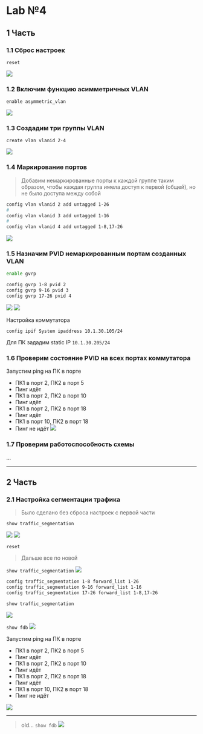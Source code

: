 # Lab №4

## 1 Часть

### 1.1 Сброс настроек

`reset`

<img src="Снимок экрана от 2021-10-27 09-23-29.png" />

### 1.2 Включим функцию асимметричных VLAN

`enable asymmetric_vlan`

<img src="Снимок экрана от 2021-10-27 09-32-47.png" />

### 1.3 Создадим три группы VLAN

`create vlan vlanid 2-4`

<img src="Снимок экрана от 2021-10-27 10-00-14.png" />

### 1.4 Маркирование портов

> Добавим немаркированные порты к каждой группе таким образом, чтобы каждая группа имела доступ к первой (общей), но не было доступа между собой

```sh
config vlan vlanid 2 add untagged 1-26
#
config vlan vlanid 3 add untagged 1-16
#
config vlan vlanid 4 add untagged 1-8,17-26
```

<img src="Снимок экрана от 2021-10-27 10-07-40.png" />

### 1.5 Назначим PVID немаркированным портам созданных VLAN

```sh
enable gvrp

config gvrp 1-8 pvid 2
config gvrp 9-16 pvid 3
config gvrp 17-26 pvid 4
```

<img src="Снимок экрана от 2021-10-27 10-25-15.png" />
<img src="Снимок экрана от 2021-10-27 10-25-56.png" />

Настройка коммутатора

`config ipif System ipaddress 10.1.30.105/24`

Для ПК зададим static IP `10.1.30.205/24`

### 1.6 Проверим состояние PVID на всех портах коммутатора

Запустим ping на ПК в порте

- ПК1 в порт 2, ПК2 в порт 5
- Пинг идёт
- ПК1 в порт 2, ПК2 в порт 10
- Пинг идёт
- ПК1 в порт 2, ПК2 в порт 18
- Пинг идёт
- ПК1 в порт 10, ПК2 в порт 18
- Пинг не идёт
  <img src="Снимок экрана от 2021-10-27 10-41-14.png" />

### 1.7 Проверим работоспособность схемы

...

---

## 2 Часть

### 2.1 Настройка сегментации трафика

> Было сделано без сброса настроек с первой части

`show traffic_segmentation`

<img src="Снимок экрана от 2021-10-27 11-01-09.png" />

<img src="Снимок экрана от 2021-10-27 11-02-21.png" />

`reset`

> Дальше все по новой

`show traffic_segmentation`
<img src="Снимок экрана от 2021-10-27 11-05-14.png" />

```sh
config traffic_segmentation 1-8 forward_list 1-26
config traffic_segmentation 9-16 forward_list 1-16
config traffic_segmentation 17-26 forward_list 1-8,17-26
```

`show traffic_segmentation`

<img src="Снимок экрана от 2021-10-27 11-06-43.png" />

`show fdb`
<img src="Снимок экрана от 2021-10-27 11-08-36.png" />

Запустим ping на ПК в порте

- ПК1 в порт 2, ПК2 в порт 5
- Пинг идёт
- ПК1 в порт 2, ПК2 в порт 10
- Пинг идёт
- ПК1 в порт 2, ПК2 в порт 18
- Пинг идёт
- ПК1 в порт 10, ПК2 в порт 18
- Пинг не идёт

<img src="Снимок экрана от 2021-10-27 11-08-10.png" />

---

> old...
> `show fdb`
> <img src="Снимок экрана от 2021-10-27 10-47-38.png" />

